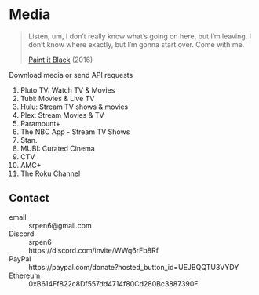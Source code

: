 # Media

> Listen, um, I don’t really know what’s going on here, but I’m leaving. I
> don’t know where exactly, but I’m gonna start over. Come with me.
>
> [Paint it Black][1] (2016)

Download media or send API requests

1. Pluto TV: Watch TV & Movies
2. Tubi: Movies & Live TV
3. Hulu: Stream TV shows & movies
4. Plex: Stream Movies & TV
5. Paramount+
6. The NBC App - Stream TV Shows
7. Stan.
8. MUBI: Curated Cinema
9. CTV
10. AMC+
11. The Roku Channel

[1]://f002.backblazeb2.com/file/ql8mlh/Paint.It.Black.2016.mp4

## Contact

<dl>
   <dt>email</dt>
      <dd>srpen6@gmail.com</dd>
   <dt>Discord</dt>
      <dd>srpen6</dd>
      <dd>https://discord.com/invite/WWq6rFb8Rf</dd>
   <dt>PayPal</dt>
      <dd>https://paypal.com/donate?hosted_button_id=UEJBQQTU3VYDY</dd>
   <dt>Ethereum</dt>
      <dd>0xB614Ff822c8Df557dd4714f80Cd280Bc3887390F</dd>
</dl>
